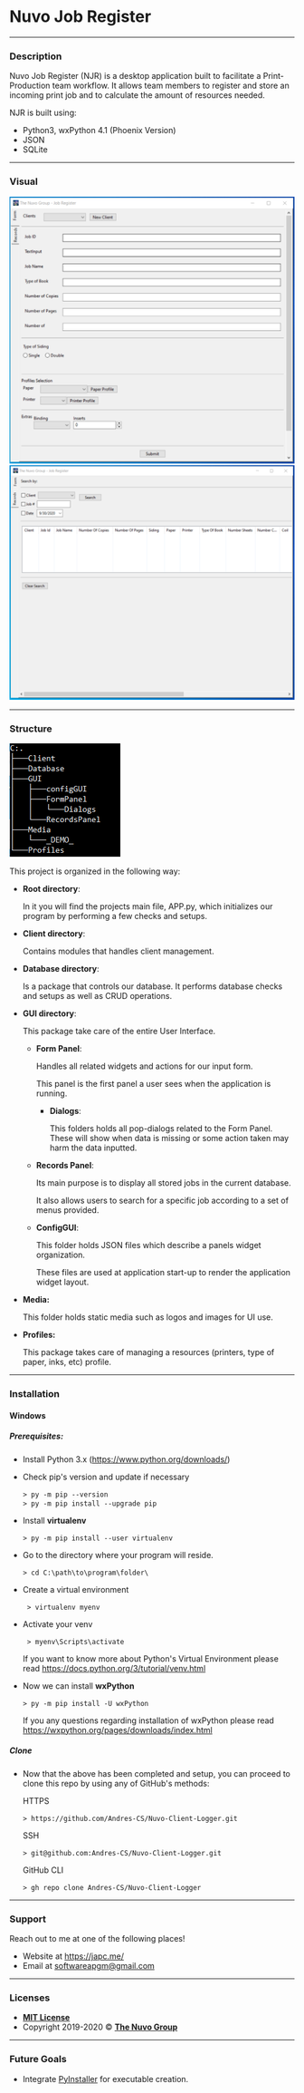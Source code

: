 # **Nuvo Job Register**

------

### Description

Nuvo Job Register (NJR) is a desktop application built to facilitate a Print-Production team workflow. It allows team members to register and store an incoming print job and to calculate the amount of resources needed. 

NJR is built using:

-  Python3, wxPython 4.1 (Phoenix Version)
-  JSON
- SQLite

------

### Visual

<img src="https://raw.githubusercontent.com/Andres-CS/Nuvo-Client-Logger/AppStructure/Media/_DEMO_/Latest_1.PNG" style="zoom: 50%;" />



<img src="https://raw.githubusercontent.com/Andres-CS/Nuvo-Client-Logger/AppStructure/Media/_DEMO_/Latest_2.PNG" style="zoom: 50%;" />



------

### Structure

![](https://raw.githubusercontent.com/Andres-CS/Nuvo-Client-Logger/AppStructure/Media/FolderStructure.PNG)



This project is organized in the following way:

- **Root directory**:

  In it you will find the projects main file, APP.py, which initializes our program by performing a few checks and setups.

- **Client directory**:

  Contains modules that handles client management. 

- **Database directory**:

  Is a package that controls our database. It performs database checks and setups as well as CRUD operations. 

- **GUI directory**:

  This package take care of the entire User Interface.

  - **Form Panel**:

    Handles all related widgets and actions for our input form. 

    This panel is the first panel a user sees when the application is running.

    - **Dialogs**:

      This folders holds all pop-dialogs related to the Form Panel. These will show when data is missing or some action taken may harm the data inputted. 

  - **Records Panel**:

    Its main purpose is to display all stored jobs in the current database.

    It also allows users to search for a specific job according to a set of menus provided.

  - **ConfigGUI**:

    This folder holds JSON files which describe a panels widget organization. 

    These files are used at application start-up to render the application widget layout. 

- **Media:**

  This folder holds static media such as logos and images for UI use.

- **Profiles:**

  This package takes care of managing a resources (printers, type of paper, inks, etc) profile.

------

### Installation

#### Windows

##### Prerequisites:

- Install Python 3.x (https://www.python.org/downloads/)

- Check pip's version and update if necessary

  ```
  > py -m pip --version
  > py -m pip install --upgrade pip
  ```

- Install **virtualenv**

  ```
  > py -m pip install --user virtualenv
  ```

- Go to the directory where your program will reside.

  ```
  > cd C:\path\to\program\folder\
  ```

- Create a virtual environment

  ```
   > virtualenv myenv
  ```

- Activate your venv

  ```
   > myenv\Scripts\activate
  ```

  If you want to know more about Python's Virtual Environment please read https://docs.python.org/3/tutorial/venv.html 

- Now we can install **wxPython**

  ```
  > py -m pip install -U wxPython
  ```

  If you any questions regarding installation of wxPython please read https://wxpython.org/pages/downloads/index.html

##### Clone

- Now that the above has been completed and setup, you can proceed to clone this repo by using any of GitHub's methods:

  HTTPS

  ```
  > https://github.com/Andres-CS/Nuvo-Client-Logger.git
  ```

  SSH

  ```
  > git@github.com:Andres-CS/Nuvo-Client-Logger.git
  ```

  GitHub CLI

  ```
  > gh repo clone Andres-CS/Nuvo-Client-Logger
  ```

------

### Support

Reach out to me at one of the following places!

- Website  at https://japc.me/
- Email at softwareapgm@gmail.com

------

### Licenses 

- **[MIT License](https://opensource.org/licenses/mit-license.php)**
- Copyright 2019-2020 © **[The Nuvo Group](https://thenuvogroup.com/)**

------

### Future Goals

- Integrate [PyInstaller](https://pyinstaller.readthedocs.io/en/stable/#) for executable creation.



